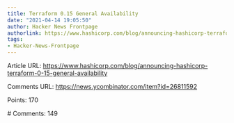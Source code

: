 ```yaml
---
title: Terraform 0.15 General Availability
date: "2021-04-14 19:05:50"
author: Hacker News Frontpage
authorlink: https://www.hashicorp.com/blog/announcing-hashicorp-terraform-0-15-general-availability
tags:
- Hacker-News-Frontpage
---
```


<p>Article URL: <a href="https://www.hashicorp.com/blog/announcing-hashicorp-terraform-0-15-general-availability">https://www.hashicorp.com/blog/announcing-hashicorp-terraform-0-15-general-availability</a></p>
<p>Comments URL: <a href="https://news.ycombinator.com/item?id=26811592">https://news.ycombinator.com/item?id=26811592</a></p>
<p>Points: 170</p>
<p># Comments: 149</p>
